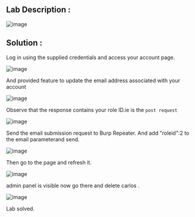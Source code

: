 ## Lab Description :

![image](https://github.com/ananthan05/Portswigger_labs/assets/140697378/544be3ed-0756-4544-99ad-795f184d3877)


## Solution :
Log in using the supplied credentials and access your account page.

![image](https://github.com/ananthan05/Portswigger_labs/assets/140697378/414d9203-c844-4cbf-8aed-b2a42f786cf5)

And provided feature to update the email address associated with your account

![image](https://github.com/ananthan05/Portswigger_labs/assets/140697378/7fdf5293-05b0-4b44-aec1-12daab9f3b17)

Observe that the response contains your role ID.ie is the `post request` 

![image](https://github.com/ananthan05/Portswigger_labs/assets/140697378/1d948e21-3d8b-4ddd-96c5-968f926e6e40)

Send the email submission request to Burp Repeater. And add "roleid":2 to the email parameterand send.

![image](https://github.com/ananthan05/Portswigger_labs/assets/140697378/2ca6c9c7-9e3a-40d4-9e6d-08152f0e4480)

Then go to the page and refresh it.

![image](https://github.com/ananthan05/Portswigger_labs/assets/140697378/7db97071-4ef3-43a6-aebc-aa89b425bfab)

admin panel is visible now go there and delete carlos .

![image](https://github.com/ananthan05/Portswigger_labs/assets/140697378/de55f383-6b2e-4804-9fc1-e56c6a40a9fa)

Lab solved.

